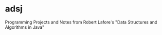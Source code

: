 # adsj
Programming Projects and Notes from Robert Lafore's "Data Structures and Algorithms in Java"

